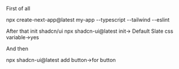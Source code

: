 First of all

npx create-next-app@latest my-app --typescript --tailwind --eslint

After that
init shadcn/ui
npx shadcn-ui@latest init->
Default
Slate
css variable->yes

And then

npx shadcn-ui@latest add button->for button
